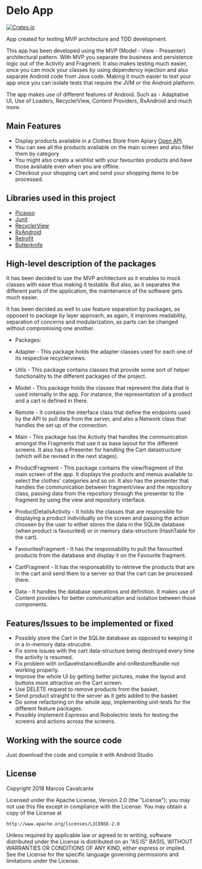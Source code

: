# Delo App

[![Crates.io](https://img.shields.io/crates/l/rustc-serialize.svg?maxAge=2592000)]()

App created for testing MVP architecture and TDD development.

This app has been developed using the MVP (Model - View - Presenter) architectural pattern. 
With MVP you separate the business and persistence logic out of the Activity and Fragment.
It also makes testing much easier, once you can mock your classes by using dependency injection and also separate Android code from Java code.
Making it much easier to test your app once you can isolate tests that require the JVM or the Android platform.

The app makes use of different features of Android. Such as - Adaptative UI, Use of Loaders, RecyclerView, 
Content Providers, RxAndroid and much more.

## Main Features

- Display products available in a Clothes Store from Apiary [Open API](https://ddshop.docs.apiary.io/).
- You can see all the products available on the main screen and also filter them by category
- You might also create a wishlist with your favourites products and have those available even when you are offline.
- Checkout your shopping cart and send your shopping items to be processed.

## Libraries used in this project
* [Picasso](http://square.github.io/picasso/)
* [Junit](https://developer.android.com/training/testing/unit-testing/local-unit-tests.html)
* [RecyclerView](https://developer.android.com/reference/android/support/v7/widget/RecyclerView)
* [RxAndroid](https://github.com/ReactiveX/RxAndroid)
* [Retrofit](https://square.github.io/retrofit/)
* [Butterknife](http://jakewharton.github.io/butterknife/)


## High-level description of the packages
It has been decided to use the MVP architecture as it enables to mock classes with ease thus making it testable. But also, as it separates the different parts of the application, the maintenance of the software gets much easier.

It has been decided as well to use feature separation by packages, as opposed to package by layer approach, as again, it improves readability, separation of concerns and modularization, as parts can be changed without compromising one another.

- Packages:

* Adapter - This package holds the adapter classes used for each one of its respective recyclerviews.

* Utils - This package contains classes that provide some sort of helper functionality to the different packages of the project.

* Model - This package holds the classes that represent the data that is used internally in the app. For instance, the representation of a product and a cart is defined in there.

* Remote - It contains the interface class that define the endpoints used by the API to pull data from the server, and also a Network class that handles the set up of the connection.

* Main - This package has the Activity that handles the communication amongst the Fragments that use it as base layout for the different screens. It also has a Presenter for handling the Cart datastructure (which will be revised in the next stages).

* ProductFragment - This package contains the view/fragment of the main screen of the app. It displays the products and menus available to select the clothes' categories and so on. It also has the presenter that handles the communication between fragment/view and the repository class, passing data from the repository through the presenter to the fragment by using the view and repository interface.

* ProductDetailsActivity - It holds the classes that are responsible for displaying a product individually on the screen and passing the action choosen by the user to either stores the data in the SQLite database (when product is favourited) or in memory data-structure (HashTable for the cart). 

* FavouritesFragment - It has the responsability to pull the favourited products from the database and display it on the Favourite fragment.

* CartFragment - It has the responsability to retrieve the products that are in the cart and send them to a server so that the cart can be processed there.

* Data - It handles the database operations and definition. It makes use of Content providers for better communicaiton and isolation between those components.


## Features/Issues to be implemented or fixed

* Possibly store the Cart in the SQLite database as opposed to keeping it in a in-memory data-strucutre.
* Fix some issues with the cart data-structure being destroyed every time the activity is resumed.
* Fix problem with onSaveInstanceBundle and onRestoreBundle not working properly.
* Improve the whole UI by getting better pictures, make the layout and buttons more attractive on the Cart screen.
* Use DELETE request to remove products from the basket.
* Send product straight to the server as it gets added to the basket.
* Do some refactoring on the whole app, implementing unit-tests for the different feature packages.
* Possibly implement Espresso and Robolectric tests for testing the screens and actions across the screens.


## Working with the source code
Just download the code and compile it with Android Studio


## License

Copyright 2018 Marcos Cavalcante

Licensed under the Apache License, Version 2.0 (the "License");
you may not use this file except in compliance with the License.
You may obtain a copy of the License at

    http://www.apache.org/licenses/LICENSE-2.0

Unless required by applicable law or agreed to in writing, software
distributed under the License is distributed on an "AS IS" BASIS,
WITHOUT WARRANTIES OR CONDITIONS OF ANY KIND, either express or implied.
See the License for the specific language governing permissions and
limitations under the License.
